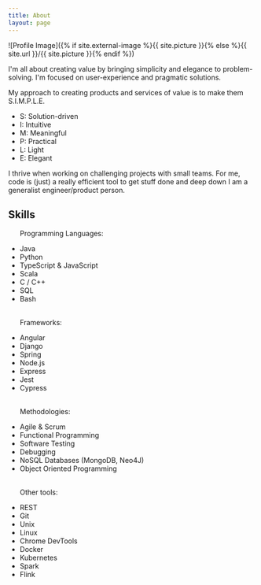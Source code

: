 ```yaml
---
title: About
layout: page
---
```

![Profile Image]({% if site.external-image %}{{ site.picture }}{% else %}{{ site.url }}/{{ site.picture }}{% endif %})

<p>I'm all about creating value by bringing simplicity and elegance to problem-solving.
I'm focused on user-experience and pragmatic solutions.</p>

<p>My approach to creating products and services of value is to make them S.I.M.P.L.E.</p>
<ul>
<li>S: Solution-driven</li>
<li>I: Intuitive</li>
<li>M: Meaningful</li>
<li>P: Practical</li>
<li>L: Light</li>
<li>E: Elegant</li>
</ul>

<p>I thrive when working on challenging projects with small teams.
For me, code is (just) a really efficient tool to get stuff done and deep down I am a generalist engineer/product person.</p>

<h2>Skills</h2>

<ul class="skill-list">

Programming Languages:
<li>Java</li>
<li>Python</li>
<li>TypeScript & JavaScript</li>
<li>Scala</li>
<li>C / C++</li>
<li>SQL</li>
<li>Bash</li>

<br>

Frameworks:
<li>Angular</li>
<li>Django</li>
<li>Spring</li>
<li>Node.js</li>
<li>Express</li>
<li>Jest</li>
<li>Cypress</li>

<br>

Methodologies:
<li>Agile & Scrum</li>
<li>Functional Programming</li>
<li>Software Testing</li>
<li>Debugging</li>
<li>NoSQL Databases (MongoDB, Neo4J)</li>
<li>Object Oriented Programming</li>

<br>

Other tools:
<li>REST</li>
<li>Git</li>
<li>Unix</li>
<li>Linux</li>
<li>Chrome DevTools</li>
<li>Docker</li>
<li>Kubernetes</li>
<li>Spark</li>
<li>Flink</li>

</ul>
